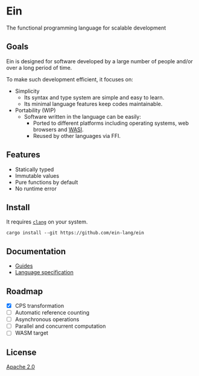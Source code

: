# Ein

The functional programming language for scalable development

## Goals

Ein is designed for software developed by a large number of people and/or over a long period of time.

To make such development efficient, it focuses on:

- Simplicity
  - Its syntax and type system are simple and easy to learn.
  - Its minimal language features keep codes maintainable.
- Portability (WIP)
  - Software written in the language can be easily:
    - Ported to different platforms including operating systems, web browsers and [WASI](https://wasi.dev/).
    - Reused by other languages via FFI.

## Features

- Statically typed
- Immutable values
- Pure functions by default
- No runtime error

## Install

It requires [`clang`](https://clang.llvm.org/) on your system.

```
cargo install --git https://github.com/ein-lang/ein
```

## Documentation

- [Guides](doc/guides.md)
- [Language specification](doc/language-specification.md)

## Roadmap

- [x] CPS transformation
- [ ] Automatic reference counting
- [ ] Asynchronous operations
- [ ] Parallel and concurrent computation
- [ ] WASM target

## License

[Apache 2.0](LICENSE)

